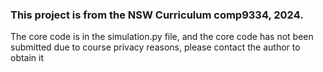 ### This project is from the NSW Curriculum comp9334, 2024.

The core code is in the simulation.py file, and the core code has not been submitted due to course privacy reasons, please contact the author to obtain it
